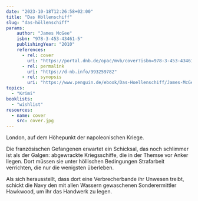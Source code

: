 ```yaml
---
date: "2023-10-18T12:26:58+02:00"
title: "Das Höllenschiff"
slug: "das-höllenschiff"
params:
    author: "James McGee"
    isbn: "978-3-453-43461-5"
    publishingYear: "2010"
    references:
      - rel: cover
        uri: "https://portal.dnb.de/opac/mvb/cover?isbn=978-3-453-43461-5"
      - rel: permalink
        uri: "https://d-nb.info/993259782"
      - rel: synopsis
        uri: "https://www.penguin.de/ebook/Das-Hoellenschiff/James-McGee/Heyne/e358891.rhd"
topics:
  - "Krimi"
booklists:
  - "wishlist"
resources:
  - name: cover
    src: cover.jpg
---
```


London, auf dem Höhepunkt der napoleonischen Kriege.

Die französischen Gefangenen erwartet ein Schicksal, das noch schlimmer ist als 
der Galgen: abgewrackte Kriegsschiffe, die in der Themse vor Anker liegen.
Dort müssen sie unter höllischen Bedingungen Strafarbeit verrichten, die nur die 
wenigsten überleben.

Als sich herausstellt, dass dort eine Verbrecherbande ihr Unwesen treibt, 
schickt die Navy den mit allen Wassern gewaschenen Sonderermittler Hawkwood, um 
ihr das Handwerk zu legen.